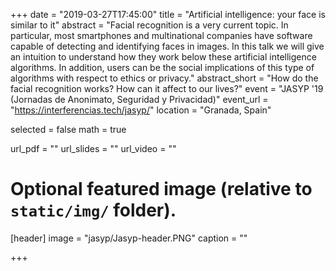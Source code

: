 +++
date = "2019-03-27T17:45:00"
title = "Artificial intelligence: your face is similar to it"
abstract = "Facial recognition is a very current topic. In particular, most smartphones and multinational companies have software capable of detecting and identifying faces in images. In this talk we will give an intuition to 
understand how they work below these artificial intelligence algorithms. In addition, users can be the social 
implications of this type of algorithms with respect to ethics or privacy."
abstract_short = "How do the facial recognition works? How can it affect to our lives?"
event = "JASYP '19 (Jornadas de Anonimato, Seguridad y Privacidad)"
event_url = "https://interferencias.tech/jasyp/"
location = "Granada, Spain"

selected = false
math = true

url_pdf = ""
url_slides = ""
url_video = ""

# Optional featured image (relative to `static/img/` folder).
[header]
image = "jasyp/Jasyp-header.PNG"
caption = ""

+++
